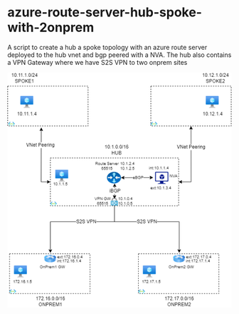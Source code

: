# azure-route-server-hub-spoke-with-2onprem
A script to create a hub a spoke topology with an azure route server deployed to the hub vnet and bgp peered with a NVA. The hub also contains a VPN Gateway where we have S2S VPN to two onprem sites

![1hub-2spoke1-2onprem.png](azure-route-server-hub-spoke-with-2onprem/1hub-2spoke1-2onprem.png)
